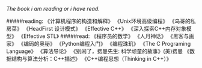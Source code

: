 _The book i am reading or i have read._

#####reading:
    《计算机程序的构造和解释》
    《Unix环境高级编程》
    《鸟哥的私房菜》
    《HeadFirst 设计模式》
    《Effective C++》
    《深入探索C++内存对象模型》
    《Effective STL》
#####read:
    《程序员的数学》
    《人月神话》
    《黑客与画家》
    《编码的奥秘》
    《Python编程入门》
    《编程珠玑》
    《The C Programing Language》
    《算法导论》
    《别闹了，费曼先生: 科学顽童的故事》(美)费曼
    《数据结构与算法分析：C++描述》
    《C++编程思想（Thinking in C++）》
